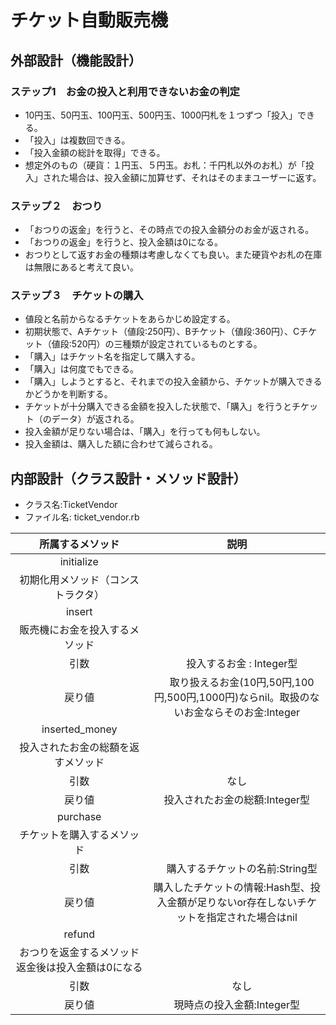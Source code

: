 # チケット自動販売機

## 外部設計（機能設計）

### ステップ1　お金の投入と利用できないお金の判定
* 10円玉、50円玉、100円玉、500円玉、1000円札を１つずつ「投入」できる。
* 「投入」は複数回できる。
* 「投入金額の総計を取得」できる。
* 想定外のもの（硬貨：１円玉、５円玉。お札：千円札以外のお札）が「投入」された場合は、投入金額に加算せず、それはそのままユーザーに返す。

### ステップ２　おつり

* 「おつりの返金」を行うと、その時点での投入金額分のお金が返される。
* 「おつりの返金」を行うと、投入金額は0になる。
* おつりとして返すお金の種類は考慮しなくても良い。また硬貨やお札の在庫は無限にあると考えて良い。


### ステップ３　チケットの購入

* 値段と名前からなるチケットをあらかじめ設定する。
* 初期状態で、Aチケット（値段:250円）、Bチケット（値段:360円）、Cチケット（値段:520円）の三種類が設定されているものとする。
* 「購入」はチケット名を指定して購入する。
* 「購入」は何度でもできる。
* 「購入」しようとすると、それまでの投入金額から、チケットが購入できるかどうかを判断する。
* チケットが十分購入できる金額を投入した状態で、「購入」を行うとチケット（のデータ）が返される。
* 投入金額が足りない場合は、「購入」を行っても何もしない。
* 投入金額は、購入した額に合わせて減らされる。


## 内部設計（クラス設計・メソッド設計）

* クラス名:TicketVendor
* ファイル名: ticket_vendor.rb

| 所属するメソッド | 説明 |
|:----------------------------:|:-----------:|
| initialize |
| 初期化用メソッド（コンストラクタ）|
| insert |
| 販売機にお金を投入するメソッド   |
| 引数　|　投入するお金 : Integer型 |
| 戻り値 |　取り扱えるお金(10円,50円,100円,500円,1000円)ならnil。取扱のないお金ならそのお金:Integer |
| inserted_money |
| 投入されたお金の総額を返すメソッド |
| 引数 | なし |
| 戻り値 | 投入されたお金の総額:Integer型 |
|  purchase |
| チケットを購入するメソッド |
| 引数　|　購入するチケットの名前:String型 |
| 戻り値 |  購入したチケットの情報:Hash型、投入金額が足りないor存在しないチケットを指定された場合はnil |
| refund |
| おつりを返金するメソッド 返金後は投入金額は0になる |
| 引数　|　なし |
| 戻り値 |  現時点の投入金額:Integer型 |
